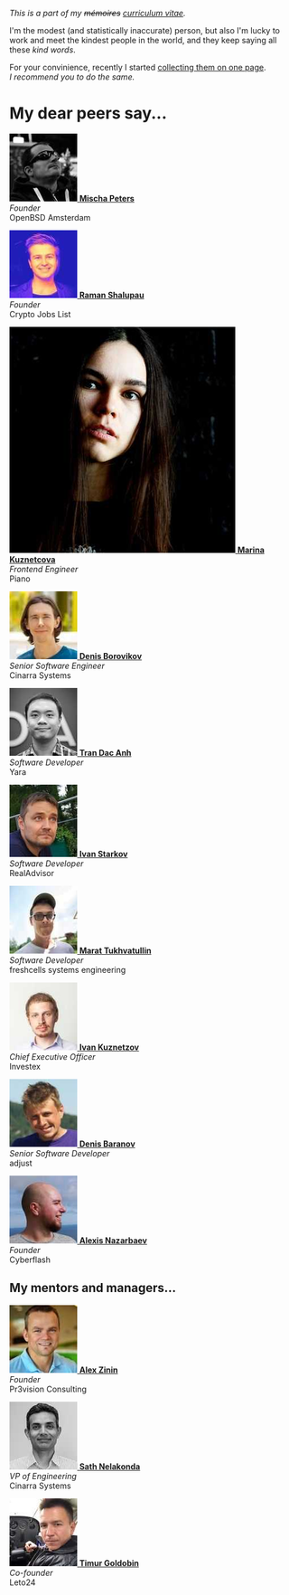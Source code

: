 _This is a part of my ~~m&eacute;moires~~ [curriculum vitae](/cv.html)._


I'm the modest (and statistically inaccurate) person, but also I'm
lucky to work and meet the kindest people in the world, and they
keep saying all these _kind words_.

For your convinience, recently I started [collecting them on one
page](/words.html). _I&nbsp;recommend you to do the same._

# My dear peers say...

[<img src="mp.jpeg" class="avatar left">
**Mischa Peters**](mp.html)<br>
_Founder_<br>
OpenBSD Amsterdam

[<img src="rs.jpeg" class="avatar left">
**Raman Shalupau**](rs.html)<br>
_Founder_<br>
Crypto Jobs List

[<img src="mk.jpeg" class="avatar left">
**Marina Kuznetcova**](mk.html)<br>
_Frontend Engineer_<br>
Piano

[<img src="db.jpeg" class="avatar left">
**Denis Borovikov**](db.html)<br>
_Senior Software Engineer_<br>
Cinarra Systems

[<img src="tda.jpeg" class="avatar left">
**Tran Dac Anh**](tda.html)<br>
_Software Developer_<br>
Yara

[<img src="is.jpeg" class="avatar left">
**Ivan Starkov**](is.html)<br>
_Software Developer_<br>
RealAdvisor

[<img src="mt.jpeg" class="avatar left">
**Marat Tukhvatullin**](mt.html)<br>
_Software Developer_<br>
freshcells systems engineering

[<img src="ik.jpeg" class="avatar left">
**Ivan Kuznetzov**](ik.html)<br>
_Chief Executive Officer_<br>
Investex

[<img src="dba.jpeg" class="avatar left">
**Denis Baranov**](dba.html)<br>
_Senior Software Developer_<br>
adjust

[<img src="an.jpeg" class="avatar left">
**Alexis Nazarbaev**](an.html)<br>
_Founder_<br>
Cyberflash


## My mentors and managers...

[<img src="az.jpeg" class="avatar left">
**Alex Zinin**](az.html)<br>
_Founder_<br>
Pr3vision Consulting

[<img src="sn.jpeg" class="avatar left">
**Sath Nelakonda**](sn.html)<br>
_VP of Engineering_<br>
Cinarra Systems

[<img src="tg.jpeg" class="avatar left">
**Timur Goldobin**](tg.html)<br>
_Co-founder_<br>
Leto24
